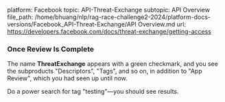platform: Facebook
topic: API-Threat-Exchange
subtopic: API Overview
file_path: /home/bhuang/nlp/rag-race-challenge2-2024/platform-docs-versions/Facebook_API-Threat-Exchange/API Overview.md
url: https://developers.facebook.com/docs/threat-exchange/getting-access

### Once Review Is Complete

The name **ThreatExchange** appears with a green checkmark, and you see the subproducts "Descriptors", "Tags", and so on, in addition to "App Review", which you had seen up until now.

[](https://scontent-cdg4-1.xx.fbcdn.net/v/t39.2365-6/292462360_766059234838101_426983120944602255_n.png?_nc_cat=105&ccb=1-7&_nc_sid=e280be&_nc_ohc=a39cuKeolYIAX8_uLNG&_nc_ht=scontent-cdg4-1.xx&oh=00_AfC_gP0--Ix5BSOfZS4Trb8IC-kquFkt2NxUJrSwH0AhTQ&oe=65D5895C)

  

Do a power search for tag "testing"—you should see results.

[](https://scontent-cdg4-2.xx.fbcdn.net/v/t39.2365-6/292752818_558509602491530_7162809144311194941_n.png?_nc_cat=103&ccb=1-7&_nc_sid=e280be&_nc_ohc=Pys_BrH5v-MAX_iF6u8&_nc_ht=scontent-cdg4-2.xx&oh=00_AfCnniaivcuia6VnCH4sOXJpkYV9Y2VX0StcYDJawpV71A&oe=65D55BDD)